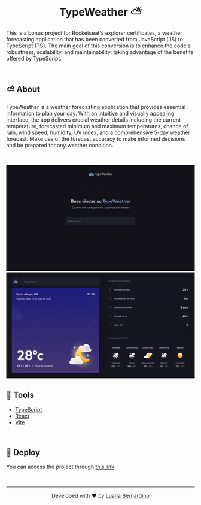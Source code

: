 <h1 align="center">TypeWeather ⛅ </h1>

This is a bonus project for Rocketseat's explorer certificates, a weather forecasting application that has been converted from JavaScript (JS) to TypeScript (TS). The main goal of this conversion is to enhance the code's robustness, scalability, and maintainability, taking advantage of the benefits offered by TypeScript.

</br>

## ⛅ About

TypeWeather is a weather forecasting application that provides essential information to plan your day. With an intuitive and visually appealing interface, the app delivers crucial weather details including the current temperature, forecasted minimum and maximum temperatures, chance of rain, wind speed, humidity, UV index, and a comprehensive 5-day weather forecast. Make use of the forecast accuracy to make informed decisions and be prepared for any weather condition.

</br>

![Descrição da imagem](src/assets/figma/Desktop_Busca.png)
![Descrição da imagem](src/assets/figma/Desktop_Dash.png)

## 🧪 Tools

- [TypeScript](https://www.typescriptlang.org/)
- [React](https://react.dev/)
- [Vite](https://vitejs.dev/)

</br>

## 🚀 Deploy

You can access the project through [this link]()

</br>

---

<p align="center">Developed with ❤️ by <a href="https://www.linkedin.com/in/lubernardino/" target="_blank">Luana Bernardino</a></p>
